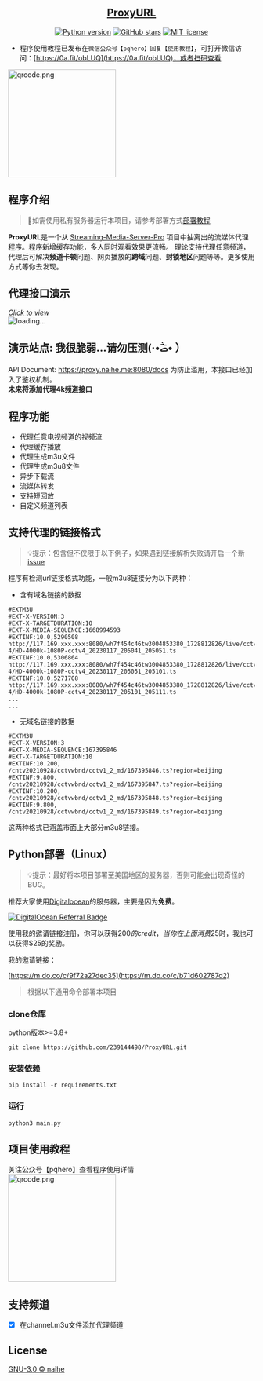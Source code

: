 <div align="center">

[ProxyURL](https://github.com/239144498/ProxyURL)
-------------
[![Python version](https://img.shields.io/badge/python->=3.8-green.svg?style=plastic&logo=python)](https://www.python.org/downloads/release/python-380/)
[![GitHub stars](https://img.shields.io/github/stars/239144498/ProxyURL?color=brightgreen&style=plastic&logo=Apache%20Spark)](https://github.com/239144498/ProxyURL/stargazers)
[![MIT license](https://img.shields.io/badge/license-GNU3.0-green.svg?style=plastic&logo=React%20Hook%20Form)](https://github.com/239144498/ProxyURL/blob/main/LICENSE)

</div>

- 程序使用教程已发布在`微信公众号【pqhero】回复【使用教程】`，可打开微信访问：[https://0a.fit/obLUQ](https://0a.fit/obLUQ)，或者扫码查看

<a href="https://ik.imagekit.io/naihe/gzh/qrcode.png"><img src="https://ik.imagekit.io/naihe/gzh/qrcode.png" alt="qrcode.png" border="0" width="220px" height="220px" /></a>


程序介绍
---
> 🚨如需使用私有服务器运行本项目，请参考部署方式[部署教程](./README.md#python%E9%83%A8%E7%BD%B2linux)  
> 
**ProxyURL**是一个从 [Streaming-Media-Server-Pro](https://github.com/239144498/Streaming-Media-Server-Pro) 项目中抽离出的流媒体代理程序。程序新增缓存功能，多人同时观看效果更流畅。
理论支持代理任意频道，代理后可解决**频道卡顿**问题、网页播放的**跨域**问题、**封锁地区**问题等等。更多使用方式等你去发现。

代理接口演示
---
_[Click to view](https://ik.imagekit.io/naihe/github/demo.gif)_   
![loading...](https://github.com/239144498/ProxyURL/raw/main/img/demo.gif)


演示站点: 我很脆弱...请勿压测(·•᷄ࡇ•᷅ ）
---
API Document: https://proxy.naihe.me:8080/docs
 为防止滥用，本接口已经加入了鉴权机制。  
**未来将添加代理4k频道接口**

程序功能
---
- 代理任意电视频道的视频流
- 代理缓存播放
- 代理生成m3u文件
- 代理生成m3u8文件
- 异步下载流
- 流媒体转发
- 支持短回放
- 自定义频道列表

支持代理的链接格式
---
> 💡提示：包含但不仅限于以下例子，如果遇到链接解析失败请开启一个新 [issue](https://github.com/239144498/ProxyURL/issues)

程序有检测url链接格式功能，一般m3u8链接分为以下两种：  

- 含有域名链接的数据
```
#EXTM3U
#EXT-X-VERSION:3
#EXT-X-TARGETDURATION:10
#EXT-X-MEDIA-SEQUENCE:1668994593
#EXTINF:10.0,5290508
http://117.169.xxx.xxx:8080/wh7f454c46tw3004853380_1728812826/live/cctv-4/HD-4000k-1080P-cctv4_20230117_205041_205051.ts
#EXTINF:10.0,5306864
http://117.169.xxx.xxx:8080/wh7f454c46tw3004853380_1728812826/live/cctv-4/HD-4000k-1080P-cctv4_20230117_205051_205101.ts
#EXTINF:10.0,5271708
http://117.169.xxx.xxx:8080/wh7f454c46tw3004853380_1728812826/live/cctv-4/HD-4000k-1080P-cctv4_20230117_205101_205111.ts
...
...
```
- 无域名链接的数据

```
#EXTM3U
#EXT-X-VERSION:3
#EXT-X-MEDIA-SEQUENCE:167395846
#EXT-X-TARGETDURATION:10
#EXTINF:10.200,
/cntv20210928/cctvwbnd/cctv1_2_md/167395846.ts?region=beijing
#EXTINF:9.800,
/cntv20210928/cctvwbnd/cctv1_2_md/167395847.ts?region=beijing
#EXTINF:10.200,
/cntv20210928/cctvwbnd/cctv1_2_md/167395848.ts?region=beijing
#EXTINF:9.800,
/cntv20210928/cctvwbnd/cctv1_2_md/167395849.ts?region=beijing
```
这两种格式已涵盖市面上大部分m3u8链接。


Python部署（Linux）
---
> 💡提示：最好将本项目部署至美国地区的服务器，否则可能会出现奇怪的BUG。

推荐大家使用[Digitalocean](https://www.digitalocean.com/?refcode=b71d602787d2&utm_campaign=Referral_Invite&utm_medium=Referral_Program&utm_source=badge)的服务器，主要是因为**免费**。

<a href="https://www.digitalocean.com/?refcode=b71d602787d2&utm_campaign=Referral_Invite&utm_medium=Referral_Program&utm_source=badge"><img src="https://web-platforms.sfo2.cdn.digitaloceanspaces.com/WWW/Badge%201.svg" alt="DigitalOcean Referral Badge" /></a>

使用我的邀请链接注册，你可以获得$200的credit，当你在上面消费$25时，我也可以获得$25的奖励。

我的邀请链接：

[https://m.do.co/c/9f72a27dec35](https://m.do.co/c/b71d602787d2)
> 根据以下通用命令部署本项目
### clone仓库

python版本>=3.8+

``` code
git clone https://github.com/239144498/ProxyURL.git
```

### 安装依赖

``` code
pip install -r requirements.txt
```

### 运行

``` code
python3 main.py
```

项目使用教程
---
关注公众号【pqhero】查看程序使用详情  
<a href="https://ik.imagekit.io/naihe/gzh/qrcode.png"><img src="https://ik.imagekit.io/naihe/gzh/qrcode.png" alt="qrcode.png" border="0" width="220px" height="220px" /></a>


支持频道
---

- [x] 在channel.m3u文件添加代理频道

License
---
[GNU-3.0 © naihe](https://github.com/239144498/ProxyURL/blob/main/LICENSE)


